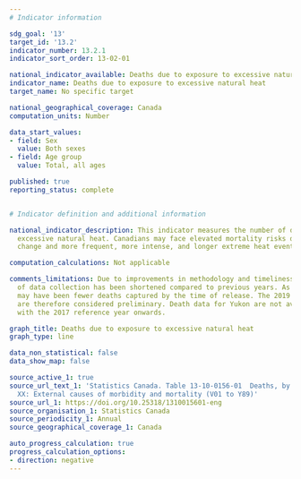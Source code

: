 ```yaml
---
# Indicator information

sdg_goal: '13'
target_id: '13.2'
indicator_number: 13.2.1
indicator_sort_order: 13-02-01

national_indicator_available: Deaths due to exposure to excessive natural heat
indicator_name: Deaths due to exposure to excessive natural heat
target_name: No specific target

national_geographical_coverage: Canada
computation_units: Number

data_start_values:
- field: Sex
  value: Both sexes
- field: Age group
  value: Total, all ages

published: true
reporting_status: complete


# Indicator definition and additional information

national_indicator_description: This indicator measures the number of deaths due to
  excessive natural heat. Canadians may face elevated mortality risks due to climate
  change and more frequent, more intense, and longer extreme heat events.

computation_calculations: Not applicable

comments_limitations: Due to improvements in methodology and timeliness, the duration
  of data collection has been shortened compared to previous years. As a result, there
  may have been fewer deaths captured by the time of release. The 2019 to 2022 data
  are therefore considered preliminary. Death data for Yukon are not available starting
  with the 2017 reference year onwards.

graph_title: Deaths due to exposure to excessive natural heat
graph_type: line

data_non_statistical: false
data_show_map: false

source_active_1: true
source_url_text_1: 'Statistics Canada. Table 13-10-0156-01  Deaths, by cause, Chapter
  XX: External causes of morbidity and mortality (V01 to Y89)'
source_url_1: https://doi.org/10.25318/1310015601-eng
source_organisation_1: Statistics Canada
source_periodicity_1: Annual
source_geographical_coverage_1: Canada

auto_progress_calculation: true
progress_calculation_options:
- direction: negative
---
```

